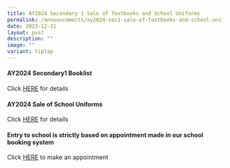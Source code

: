 ```yaml
---
title: AY2024 Secondary 1 Sale of Textbooks and School Uniforms
permalink: /announcements/ay2024-sec1-sale-of-textbooks-and-school-uniforms/
date: 2023-12-21
layout: post
description: ""
image: ""
variant: tiptap
---
```

<h4><strong>AY2024&nbsp;Secondary1 Booklist&nbsp;</strong></h4><p>Click <a href="/files/ay2024_s1_booklist_final.pdf" rel="noopener noreferrer nofollow" target="_blank">HERE</a> for details<br></p><h4><strong>AY2024&nbsp;Sale of School Uniforms</strong></h4><p>Click <a href="/files/sch_uniforms_2023_year_end_sales_dates.pdf" rel="noopener noreferrer nofollow" target="_blank">HERE</a> for details<br></p><h4><strong>Entry to school is strictly based on appointment made in our school booking system</strong></h4><p>Click <a href="https://apps.nygh.edu.sg/eAppointment/" rel="noopener noreferrer nofollow" target="_blank">HERE</a> to make an appointment</p>